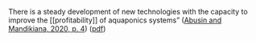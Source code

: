 
There is a steady development of new technologies with the capacity to improve the [[profitability]] of aquaponics systems” ([Abusin and Mandikiana, 2020, p. 4](zotero://select/library/items/9GWBQ4UH)) ([pdf](zotero://open-pdf/library/items/Z7JBH3GY?page=4&annotation=7BFXVNUJ))